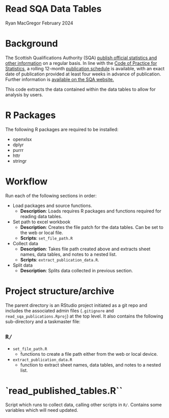 Read SQA Data Tables
================
Ryan MacGregor
February 2024

# Background

The Scottish Qualifications Authority (SQA) [publish official statistics
and other information](https://www.sqa.org.uk/sqa/48269.html) on a
regular basis. In line with the [Code of Practice for
Statistics](https://code.statisticsauthority.gov.uk/), a rolling
12-month [publication schedule](https://www.sqa.org.uk/sqa/48513.html)
is available, with an exact date of publication provided at least four
weeks in advance of publication. Further information is [available on
the SQA website.](https://www.sqa.org.uk/sqa/92537.html)

This code extracts the data contained within the data tables to allow
for analysis by users.

# R Packages

The following R packages are required to be installed:

- openxlsx
- dplyr
- purrr
- httr
- stringr

# Workflow

Run each of the following sections in order:

- Load packages and source functions.
  - **Description**: Loads requires R packages and functions required
    for reading data tables.
- Set path to excel workbook
  - **Description**: Creates the file patch for the data tables. Can be
    set to the web or local file.
  - **Scripts**: `set_file_path.R`
- Collect data
  - **Description**: Takes file path created above and extracts sheet
    names, data tables, and notes to a nested list.
  - **Scripts**: `extract_publication_data.R`.
- Split data
  - **Description**: Splits data collected in previous section.

# Project structure/archive

The parent directory is an RStudio project initiated as a git repo and
includes the associated admin files (`.gitignore` and
`read_sqa_publications.Rproj`) at the top level. It also contains the
following sub-directory and a taskmaster file:

## `R/`

- `set_file_path.R`
  - functions to create a file path either from the web or local device.
- `extract_publication_data.R`
  - function to extract sheet names, data tables, and notes to a nested
    list.

# \`read_published_tables.R\`\`

Script which runs to collect data, calling other scripts in `R/`.
Contains some variables which will need updated.
